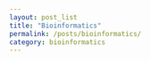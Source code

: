 ```yaml
---
layout: post_list
title: "Bioinformatics"
permalink: /posts/bioinformatics/
category: bioinformatics
---
```


